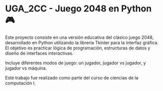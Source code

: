# UGA_2CC - Juego 2048 en Python 🎮

Este proyecto consiste en una versión educativa del clásico juego 2048, desarrollado en Python utilizando la librería Tkinter para la interfaz gráfica. El objetivo es practicar lógica de programación, estructuras de datos y diseño de interfaces interactivas.

Incluye diferentes modos de juego: un jugador, jugador vs jugador, y jugador vs máquina.

Este trabajo fue realizado como parte del curso de ciencias de la computación I.
